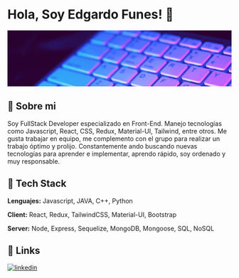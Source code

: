
# Hola, Soy Edgardo Funes! 👋


![Logo](./banner.gif)


## 🚀 Sobre mi
Soy FullStack Developer especializado en Front-End. Manejo tecnologías como Javascript, React, CSS, Redux, Material-UI, Tailwind, entre otros.
Me gusta trabajar en equipo, me complemento con el grupo para realizar un trabajo óptimo y prolijo.
Constantemente ando buscando nuevas tecnologías para aprender e implementar, aprendo rápido, soy ordenado y muy responsable.


## 🔵 Tech Stack

**Lenguajes:** Javascript, JAVA, C++, Python

**Client:** React, Redux, TailwindCSS, Material-UI, Bootstrap

**Server:** Node, Express, Sequelize, MongoDB, Mongoose, SQL, NoSQL


## 🔗 Links
[![linkedin](https://img.shields.io/badge/linkedin-0A66C2?style=for-the-badge&logo=linkedin&logoColor=white)](https://www.linkedin.com/in/edgardo-ibar-funes-ortiz-54ba41217/)
